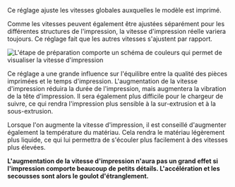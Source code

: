 Ce réglage ajuste les vitesses globales auxquelles le modèle est imprimé.

Comme les vitesses peuvent également être ajustées séparément pour les différentes structures de l'impression, la vitesse d'impression réelle variera toujours. Ce réglage fait que les autres vitesses s'ajustent par rapport.

![L'étape de préparation comporte un schéma de couleurs qui permet de visualiser la vitesse d'impression](../../../articles/images/speed_difference.png)

Ce réglage a une grande influence sur l'équilibre entre la qualité des pièces imprimées et le temps d'impression. L'augmentation de la vitesse d'impression réduira la durée de l'impression, mais augmentera la vibration de la tête d'impression. Il sera également plus difficile pour le chargeur de suivre, ce qui rendra l'impression plus sensible à la sur-extrusion et à la sous-extrusion.

Lorsque l'on augmente la vitesse d'impression, il est conseillé d'augmenter également la température du matériau. Cela rendra le matériau légèrement plus liquide, ce qui lui permettra de s'écouler plus facilement à des vitesses plus élevées.

**L'augmentation de la vitesse d'impression n'aura pas un grand effet si l'impression comporte beaucoup de petits détails. L'accélération et les secousses sont alors le goulot d'étranglement.**
